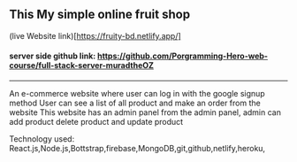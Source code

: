 ## This My simple online fruit shop

(live Website link)[https://fruity-bd.netlify.app/]

#### server side github link: https://github.com/Porgramming-Hero-web-course/full-stack-server-muradtheOZ

----
An e-commerce website where user can log in with the google signup method
User can see a list of all product and make an order from the website
This website has an admin panel
from the admin panel, admin can add product
delete product and update product

Technology used: React.js,Node.js,Bottstrap,firebase,MongoDB,git,github,netlify,heroku,
